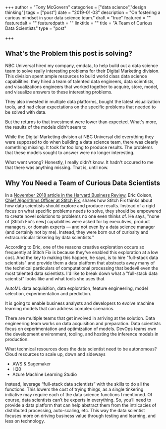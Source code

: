 +++
author = "Tony McGovern"
categories = ["data science","design thinking"]
tags = ["post"]
date = "2019-01-03"
description = "On fostering a curious mindset in your data science team."
draft = "true"
featured = ""
featuredalt = ""
featuredpath = ""
linktitle = ""
title = "A Team of Curious Data Scientists"
type = "post"

+++

## What's the Problem this post is solving?
NBC Universal hired my company, emdata, to help build out a data science team to solve really interesting problems for their Digital Marketing division. This division spent ample resources to build world class data science capabilities: they hired a team of talented data engineers, data scientists, and visualizations engineers that worked together to acquire, store, model, and visualize answers to these interesting problems.

They also invested in multiple data platforms, bought the latest visualization tools, and had clear expectations on the specific problems that needed to be solved with data. 

But the returns to that investment were lower than expected. What's more, the results of the models didn't seem to 

While the Digital Marketing division at NBC Universal did everything they were supposed to do when building a data science team, there was clearly something missing. It took far too long to produce results. The problems that these models sought to answer were no longer interesting.

What went wrong? Honestly, I really didn't know. It hadn't occured to me that there was anything missing. That is, until now.

## Why You Need a Team of Curious Data Scientists
In a [November 2018 article in the Harvard Business Review](https://hbr.org/2018/11/curiosity-driven-data-science), Eric Colson, [Chief Algorithms Officer at Stitch Fix](https://www.stitchfix.com/about), shares how Stitch Fix thinks about how data scientists should explore and produce results. Instead of a rigid focus on what specific problems needs to solve, they should be empowered to create novel solutions to problems no one even thinks of. He says, "none of [Stitch Fix's new] capabilities were asked for by executives, product managers, or domain experts — and not even by a data science manager (and certainly not by me). Instead, they were born out of curiosity and extracurricular tinkering by data scientists."

According to Eric, one of the reasons creative exploration occurs so frequently at Stitch Fix is because they've enabled this exploration at a low cost. And the key to making this happen, he says, is to hire "full-stack data scientists" and provide them a data platform that abstracts away many of the technical particulars of computational processing that bedevil even the most talented data scientists. I'd like to break down what a "full-stack data scientist" looks like and what tools she uses that 

AutoML
data acquisition, data exploration, feature engineering, model selection, experimentation and prediction.

It is going to enable business analysts and developers to evolve machine learning models that can address complex scenarios.

There are multiple teams that get involved in arriving at the solution. Data engineering team works on data acquisition and preparation. Data scientists focus on experimentation and optimization of models. DevOps teams own the development environment, tooling, and hosting the inference models in production.


What technical resources does the data scientist need to be autonomous?
Cloud resources to scale up, down and sideways
  - AWS & Sagemaker
  - H20
  - Azure Machine Learning Studio
  

Instead, leverage “full-stack data scientists” with the skills to do all the functions. This lowers the cost of trying things, as a single tinkering initiative may require each of the data science functions I mentioned. Of course, data scientists can’t be experts in everything. So, you’ll need to provide a data platform that can help abstract them from the intricacies of distributed processing, auto-scaling, etc. This way the data scientist focuses more on driving business value through testing and learning, and less on technology.

